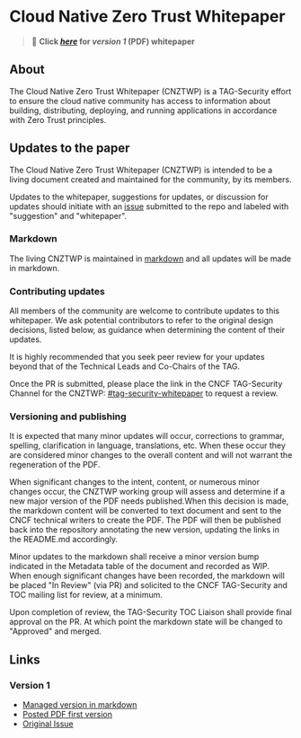 # Cloud Native Zero Trust Whitepaper

<!-- cSpell:ignore CNZTWP -->

> :sunflower: **Click
> _[here](v1/cloud-native-zero-trust-whitepaper.pdf)_ for
> _version 1_ (PDF) whitepaper**

## About

The Cloud Native Zero Trust Whitepaper (CNZTWP) is a TAG-Security effort to ensure
the cloud native community has access to information about building,
distributing, deploying, and running applications in accordance with Zero Trust principles.

## Updates to the paper

The Cloud Native Zero Trust Whitepaper (CNZTWP) is intended to be a living document
created and maintained for the community, by its members.

Updates to the whitepaper, suggestions for updates, or discussion for updates
should initiate with an [issue](https://github.com/cncf/tag-security/issues)
submitted to the repo and labeled with "suggestion" and "whitepaper".

### Markdown

The living CNZTWP is maintained in [markdown][whitepaper-v1-md]
and all updates will be made in markdown.

### Contributing updates

All members of the community are welcome to contribute updates to this whitepaper.
We ask potential contributors to refer to the original design decisions, listed
below, as guidance when determining the content of their updates.

It is highly recommended that you seek peer review for your updates beyond that
of the Technical Leads and Co-Chairs of the TAG.

Once the PR is submitted, please place the link in the CNCF TAG-Security Channel
for the CNZTWP:
[#tag-security-whitepaper](https://cloud-native.slack.com/archives/C017K5AN70T)
to request a review.

### Versioning and publishing

It is expected that many minor updates will occur, corrections to grammar,
spelling, clarification in language, translations, etc.  When these occur they
are considered minor changes to the overall content and will not warrant the
regeneration of the PDF.

When significant changes to the intent, content, or numerous minor changes
occur, the CNZTWP working group will assess and determine if a new major version
of the PDF needs published.When this decision is made, the markdown content
will be converted to text document and sent to the CNCF technical writers to
create the PDF.  The PDF will then be published back into the repository
annotating the new version, updating the links in the README.md accordingly.

Minor updates to the markdown shall receive a minor version bump indicated in
the Metadata table of the document and recorded as WIP.  When enough significant
changes have been recorded, the markdown will be placed "In Review" (via PR) and
solicited to the CNCF TAG-Security and TOC mailing list for review, at a
minimum.

Upon completion of review, the TAG-Security TOC Liaison shall provide final
approval on the PR.  At which point the markdown state will be changed to
"Approved" and merged.

## Links

### Version 1

* [Managed version in markdown][whitepaper-v1-md]
* [Posted PDF first version][whitepaper-pdf-v1]
* [Original Issue](https://github.com/cncf/tag-security/issues/950)

[whitepaper-v1-md]:
./v1/cloud-native-zero-trust-whitepaper.md
[whitepaper-pdf-v1]:
./v1/cloud-native-zero-trust-whitepaper.pdf
